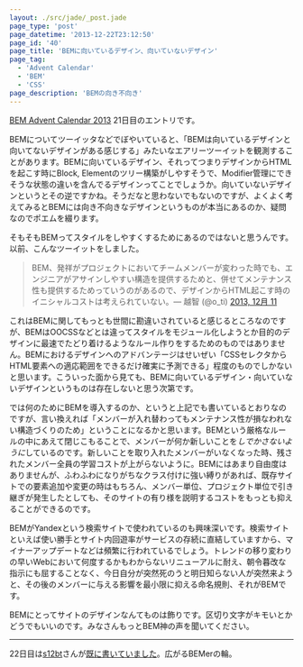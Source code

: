 ```yaml
---
layout: ./src/jade/_post.jade
page_type: 'post'
page_datetime: '2013-12-22T23:12:50'
page_id: '40'
page_title: 'BEMに向いているデザイン、向いていないデザイン'
page_tag:
  - 'Advent Calendar'
  - 'BEM'
  - 'CSS'
page_description: 'BEMの向き不向き'
---
```

[BEM Advent Calendar 2013](http://www.adventar.org/calendars/61) 21日目のエントリです。

BEMについてツーイッタなどでぼやいていると、「BEMは向いているデザインと向いてないデザインがある感じする」みたいなエアリーツーイットを観測することがあります。BEMに向いているデザイン、それってつまりデザインからHTMLを起こす時にBlock, Elementのツリー構築がしやすそうで、Modifier管理にできそうな状態の違いを含んでるデザインってことでしょうか。向いていないデザインというとその逆ですかね。そうだなと思わないでもないのですが、よくよく考えてみるとBEMには向き不向きなデザインというものが本当にあるのか、疑問なのでポエムを綴ります。

そもそもBEMってスタイルをしやすくするためにあるのではないと思うんです。以前、こんなツーイットをしました。

<blockquote class="twitter-tweet" lang="ja">BEM、発祥がプロジェクトにおいてチームメンバーが変わった時でも、エンジニアがアサインしやすい構造を提供するためと、併せてメンテナンス性も提供するためっていうのがあるので、デザインからHTML起こす時のイニシャルコストは考えられていない。&mdash; 越智 (@o_ti) <a href="https://twitter.com/o_ti/statuses/410800531091640320">2013, 12月 11</a></blockquote>
<script async src="//platform.twitter.com/widgets.js" charset="utf-8"></script>

これはBEMに関してもっとも世間に勘違いされていると感じるところなのですが、BEMはOOCSSなどとは違ってスタイルをモジュール化しようとか目的のデザインに最速でたどり着けるようなルール作りをするためのものではありません。BEMにおけるデザインへのアドバンテージはせいぜい「CSSセレクタからHTML要素への適応範囲をできるだけ確実に予測できる」程度のものでしかないと思います。こういった面から見ても、BEMに向いているデザイン・向いていないデザインというものは存在しないと思う次第です。

では何のためにBEMを導入するのか、というと上記でも書いているとおりなのですが、言い換えれば「メンバーが入れ替わってもメンテナンス性が損なわれない構造づくりのため」ということになるかと思います。BEMという厳格なルールの中にあえて閉じこもることで、メンバーが何か新しいことを*しでかさないように*しているのです。新しいことを取り入れたメンバーがいなくなった時、残されたメンバー全員の学習コストが上がらないように。BEMにはあまり自由度はありませんが、ふわふわになりがちなクラス付けに強い縛りがあれば、既存サイトでの要素追加や変更の時はもちろん、メンバー単位、プロジェクト単位で引き継ぎが発生したとしても、そのサイトの有り様を説明するコストをもっとも抑えることができるのです。

BEMがYandexという検索サイトで使われているのも興味深いです。検索サイトといえば使い勝手とサイト内回遊率がサービスの存続に直結していますから、マイナーアップデートなどは頻繁に行われているでしょう。トレンドの移り変わりの早いWebにおいて何度するかもわからないリニューアルに耐え、朝令暮改な指示にも屈することなく、今日自分が突然死のうと明日知らない人が突然来ようと、その後のメンバーに与える影響を最小限に抑える命名規則、それがBEMです。

BEMにとってサイトのデザインなんてものは飾りです。区切り文字がキモいとかどうでもいいのです。みなさんもっとBEM神の声を聞いてください。

---

22日目は[s12bt](http://www.adventar.org/users/1640)さんが[既に書いていました](http://blog.obentoba.co/entry/2013/12/22/bem)。広がるBEMerの輪。
